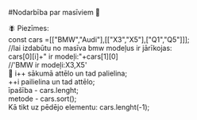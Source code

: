 #Nodarbība par masīviem :pushpin:

:fly: Piezīmes:  
const cars =[["BMW","Audi"],[["X3","X5"],["Q1","Q5"]]];  
//lai izdabūtu no masīva bmw modeļus ir jārīkojas:  
cars[0][i]+" ir modeļi:"+cars[1][0]  
//'BMW ir modeļi:X3,X5'  
:notebook: i++ sākumā attēlo un tad palielina;  
++i pailielina un tad attēlo;  
īpašība - cars.lenght;  
metode - cars.sort();  
Kā tikt uz pēdējo elementu: cars.lenght(-1);  
